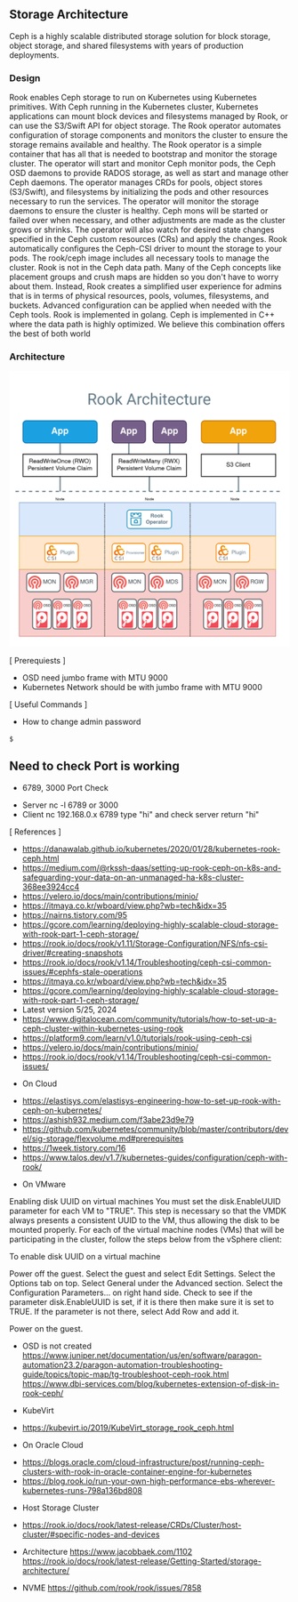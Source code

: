 ## Storage Architecture
Ceph is a highly scalable distributed storage solution for block storage, object storage, and shared filesystems with years of production deployments.
### Design
Rook enables Ceph storage to run on Kubernetes using Kubernetes primitives. With Ceph running in the Kubernetes cluster, Kubernetes applications can mount block devices and filesystems managed by Rook, or can use the S3/Swift API for object storage. The Rook operator automates configuration of storage components and monitors the cluster to ensure the storage remains available and healthy.
The Rook operator is a simple container that has all that is needed to bootstrap and monitor the storage cluster. The operator will start and monitor Ceph monitor pods, the Ceph OSD daemons to provide RADOS storage, as well as start and manage other Ceph daemons. The operator manages CRDs for pools, object stores (S3/Swift), and filesystems by initializing the pods and other resources necessary to run the services.
The operator will monitor the storage daemons to ensure the cluster is healthy. Ceph mons will be started or failed over when necessary, and other adjustments are made as the cluster grows or shrinks. The operator will also watch for desired state changes specified in the Ceph custom resources (CRs) and apply the changes.
Rook automatically configures the Ceph-CSI driver to mount the storage to your pods. The rook/ceph image includes all necessary tools to manage the cluster. Rook is not in the Ceph data path. Many of the Ceph concepts like placement groups and crush maps are hidden so you don't have to worry about them. Instead, Rook creates a simplified user experience for admins that is in terms of physical resources, pools, volumes, filesystems, and buckets. Advanced configuration can be applied when needed with the Ceph tools.
Rook is implemented in golang. Ceph is implemented in C++ where the data path is highly optimized. We believe this combination offers the best of both world
### Architecture
![alt text](https://github.com/rokmc756/kubefarmer/blob/main/roles/rook-ceph/files/Rook-High-Level-Architecture.png)


[ Prerequiests ]
* OSD need jumbo frame with MTU 9000
* Kubernetes Network should be with jumbo frame with MTU 9000


[ Useful Commands ]
* How to change admin password
~~~
$
~~~



## Need to check Port is working
* 6789, 3000 Port Check
- Server nc -l 6789 or 3000
- Client nc 192.168.0.x 6789
  type "hi" and check server return "hi"


[ References ]

- https://danawalab.github.io/kubernetes/2020/01/28/kubernetes-rook-ceph.html
- https://medium.com/@rkssh-daas/setting-up-rook-ceph-on-k8s-and-safeguarding-your-data-on-an-unmanaged-ha-k8s-cluster-368ee3924cc4
- https://velero.io/docs/main/contributions/minio/
- https://itmaya.co.kr/wboard/view.php?wb=tech&idx=35
- https://nairns.tistory.com/95
- https://gcore.com/learning/deploying-highly-scalable-cloud-storage-with-rook-part-1-ceph-storage/
- https://rook.io/docs/rook/v1.11/Storage-Configuration/NFS/nfs-csi-driver/#creating-snapshots
- https://rook.io/docs/rook/v1.14/Troubleshooting/ceph-csi-common-issues/#cephfs-stale-operations
- https://itmaya.co.kr/wboard/view.php?wb=tech&idx=35
- https://gcore.com/learning/deploying-highly-scalable-cloud-storage-with-rook-part-1-ceph-storage/
- Latest version 5/25, 2024
- https://www.digitalocean.com/community/tutorials/how-to-set-up-a-ceph-cluster-within-kubernetes-using-rook
- https://platform9.com/learn/v1.0/tutorials/rook-using-ceph-csi
- https://velero.io/docs/main/contributions/minio/
- https://rook.io/docs/rook/v1.14/Troubleshooting/ceph-csi-common-issues/


* On Cloud
- https://elastisys.com/elastisys-engineering-how-to-set-up-rook-with-ceph-on-kubernetes/
- https://ashish932.medium.com/f3abe23d9e79
- https://github.com/kubernetes/community/blob/master/contributors/devel/sig-storage/flexvolume.md#prerequisites
- https://1week.tistory.com/16
- https://www.talos.dev/v1.7/kubernetes-guides/configuration/ceph-with-rook/


* On VMware

Enabling disk UUID on virtual machines
You must set the disk.EnableUUID parameter for each VM to "TRUE". This step is necessary so that the VMDK always presents a consistent UUID to the VM,
thus allowing the disk to be mounted properly. For each of the virtual machine nodes (VMs) that will be participating in the cluster, follow the steps below from the vSphere client:

To enable disk UUID on a virtual machine

Power off the guest.
Select the guest and select Edit Settings.
Select the Options tab on top.
Select General under the Advanced section.
Select the Configuration Parameters... on right hand side.
Check to see if the parameter disk.EnableUUID is set, if it is there then make sure it is set to TRUE.
If the parameter is not there, select Add Row and add it.

Power on the guest.


* OSD is not created
https://www.juniper.net/documentation/us/en/software/paragon-automation23.2/paragon-automation-troubleshooting-guide/topics/topic-map/tg-troubleshoot-ceph-rook.html
https://www.dbi-services.com/blog/kubernetes-extension-of-disk-in-rook-ceph/


* KubeVirt
- https://kubevirt.io/2019/KubeVirt_storage_rook_ceph.html

* On Oracle Cloud
- https://blogs.oracle.com/cloud-infrastructure/post/running-ceph-clusters-with-rook-in-oracle-container-engine-for-kubernetes
- https://blog.rook.io/run-your-own-high-performance-ebs-wherever-kubernetes-runs-798a136bd808



* Host Storage Cluster
- https://rook.io/docs/rook/latest-release/CRDs/Cluster/host-cluster/#specific-nodes-and-devices


* Architecture
https://www.jacobbaek.com/1102
https://rook.io/docs/rook/latest-release/Getting-Started/storage-architecture/


* NVME
https://github.com/rook/rook/issues/7858
